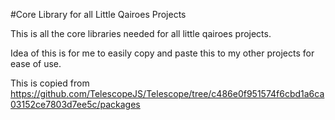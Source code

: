 #Core Library for all Little Qairoes Projects

This is all the core libraries needed for all little qairoes projects.

Idea of this is for me to easily copy and paste this to my other projects for ease of use.

This is copied from https://github.com/TelescopeJS/Telescope/tree/c486e0f951574f6cbd1a6ca03152ce7803d7ee5c/packages